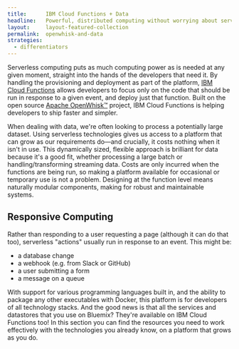 ```yaml
---
title:      IBM Cloud Functions + Data
headline:   Powerful, distributed computing without worrying about servers or capacity planning.
layout:     layout-featured-collection
permalink:  openwhisk-and-data
strategies: 
  - differentiators
---
```


Serverless computing puts as much computing power as is needed at any given moment, straight into the hands of the developers that need it.  By handling the provisioning and deployment as part of the platform, [IBM Cloud Functions](https://console.bluemix.net/openwhisk/) allows developers to focus only on the code that should be run in response to a given event, and deploy just that function.  Built on the open source [Apache OpenWhisk&trade;](https://openwhisk.incubator.apache.org/) project, IBM Cloud Functions is helping developers to ship faster and simpler.

When dealing with data, we're often looking to process a potentially large dataset. Using serverless technologies gives us access to a platform that can grow as our requirements do&mdash;and crucially, it costs nothing when it isn't in use. This dynamically sized, flexible approach is brilliant for data because it's a good fit, whether processing a large batch or handling/transforming streaming data. Costs are only incurred when the functions are being run, so making a platform available for occasional or temporary use is not a problem. Designing at the function level means naturally modular components, making for robust and maintainable systems.

## Responsive Computing

Rather than responding to a user requesting a page (although it can do that too), serverless "actions" usually run in response to an event. This might be:

* a database change
* a webhook (e.g. from Slack or GitHub)
* a user submitting a form
* a message on a queue

With support for various programming languages built in, and the ability to package any other executables with Docker, this platform is for developers of all technology stacks. And the good news is that all the services and datastores that you use on Bluemix?  They're available on IBM Cloud Functions too!  In this section you can find the resources you need to work effectively with the technologies you already know, on a platform that grows as you do.
